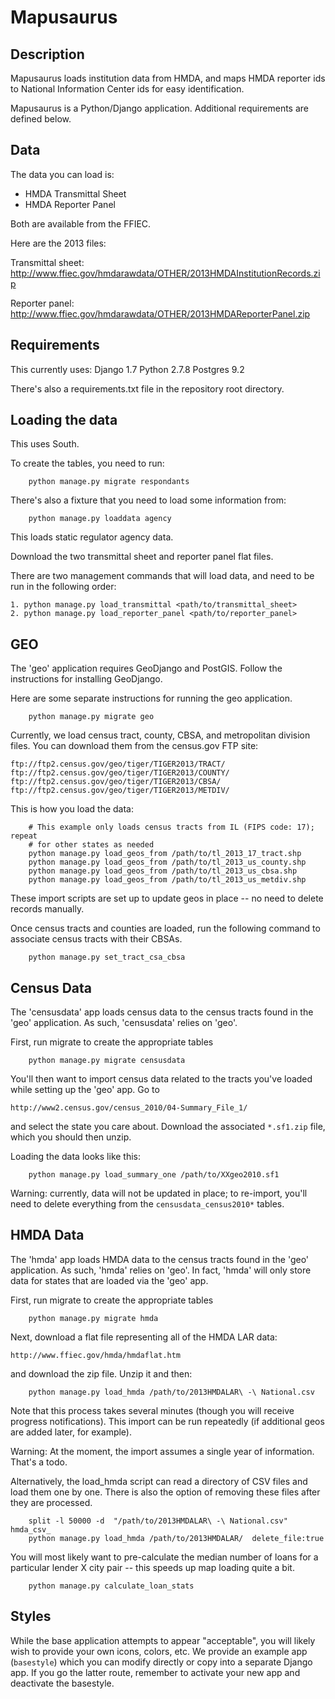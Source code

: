 Mapusaurus
=======

## Description 

Mapusaurus loads institution data from HMDA, and maps HMDA
reporter ids to National Information Center ids for easy identification. 

Mapusaurus is a Python/Django application. Additional requirements are defined below.


## Data

The data you can load is:

* HMDA Transmittal Sheet
* HMDA Reporter Panel 

Both are available from the FFIEC. 

Here are the 2013 files:

Transmittal sheet:
http://www.ffiec.gov/hmdarawdata/OTHER/2013HMDAInstitutionRecords.zip

Reporter panel:
http://www.ffiec.gov/hmdarawdata/OTHER/2013HMDAReporterPanel.zip

## Requirements 

This currently uses: 
Django 1.7
Python 2.7.8
Postgres 9.2


There's also a requirements.txt file in the repository root directory.  

## Loading the data

This uses South. 

To create the tables, you need to run:

```
    python manage.py migrate respondants
```

There's also a fixture that you need to load some information from:

```
    python manage.py loaddata agency
```

This loads static regulator agency data. 

Download the two transmittal sheet and reporter panel flat files. 

There are two management commands that will load data, and need to be run 
in the following order:

``` 
1. python manage.py load_transmittal <path/to/transmittal_sheet>
2. python manage.py load_reporter_panel <path/to/reporter_panel>
```

## GEO

The 'geo' application requires GeoDjango and PostGIS. Follow the instructions
for installing GeoDjango. 

Here are some separate instructions for running the geo application. 

```
    python manage.py migrate geo
```

Currently, we load census tract, county, CBSA, and metropolitan division files.
You can download them from the census.gov FTP site:

```
ftp://ftp2.census.gov/geo/tiger/TIGER2013/TRACT/
ftp://ftp2.census.gov/geo/tiger/TIGER2013/COUNTY/
ftp://ftp2.census.gov/geo/tiger/TIGER2013/CBSA/
ftp://ftp2.census.gov/geo/tiger/TIGER2013/METDIV/
```

This is how you load the data:

```
    # This example only loads census tracts from IL (FIPS code: 17); repeat 
    # for other states as needed
    python manage.py load_geos_from /path/to/tl_2013_17_tract.shp
    python manage.py load_geos_from /path/to/tl_2013_us_county.shp
    python manage.py load_geos_from /path/to/tl_2013_us_cbsa.shp
    python manage.py load_geos_from /path/to/tl_2013_us_metdiv.shp
```

These import scripts are set up to update geos in place -- no need to delete
records manually.

Once census tracts and counties are loaded, run the following command to
associate census tracts with their CBSAs.

```
    python manage.py set_tract_csa_cbsa
```


## Census Data

The 'censusdata' app loads census data to the census tracts found in the 'geo'
application. As such, 'censusdata' relies on 'geo'.

First, run migrate to create the appropriate tables

```
    python manage.py migrate censusdata
```

You'll then want to import census data related to the tracts you've loaded
while setting up the 'geo' app. Go to
```
http://www2.census.gov/census_2010/04-Summary_File_1/
```
and select the state you care about. Download the associated `*.sf1.zip` file,
which you should then unzip.

Loading the data looks like this:
```
    python manage.py load_summary_one /path/to/XXgeo2010.sf1
```

Warning: currently, data will not be updated in place; to re-import, you'll
need to delete everything from the `censusdata_census2010*` tables.


## HMDA Data

The 'hmda' app loads HMDA data to the census tracts found in the 'geo'
application. As such, 'hmda' relies on 'geo'. In fact, 'hmda' will only store
data for states that are loaded via the 'geo' app.

First, run migrate to create the appropriate tables

```
    python manage.py migrate hmda
```

Next, download a flat file representing all of the HMDA LAR data:
```
http://www.ffiec.gov/hmda/hmdaflat.htm
```
and download the zip file. Unzip it and then:
```
    python manage.py load_hmda /path/to/2013HMDALAR\ -\ National.csv
```

Note that this process takes several minutes (though you will receive progress
notifications). This import can be run repeatedly (if additional geos are
added later, for example).

Warning: At the moment, the import assumes a single year of information.
That's a todo.

Alternatively, the load_hmda script can read a directory of CSV files and load them one by one.
There is also the option of removing these files after they are processed.

```
    split -l 50000 -d  "/path/to/2013HMDALAR\ -\ National.csv" hmda_csv_
    python manage.py load_hmda /path/to/2013HMDALAR/  delete_file:true
```


You will most likely want to pre-calculate the median number of loans for a
particular lender X city pair -- this speeds up map loading quite a bit.

```
    python manage.py calculate_loan_stats
```


## Styles

While the base application attempts to appear "acceptable", you will likely
wish to provide your own icons, colors, etc. We provide an example app
(`basestyle`) which you can modify directly or copy into a separate Django
app. If you go the latter route, remember to activate your new app and
deactivate the basestyle.
